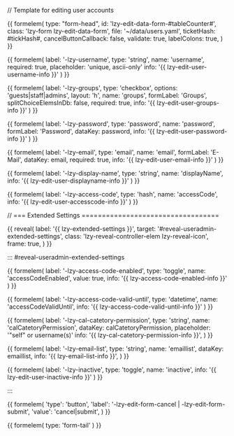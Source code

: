 // Template for editing user accounts

{{ formelem(
	type: "form-head", 
	id: 'lzy-edit-data-form-#tableCounter#',
	class: 'lzy-form lzy-edit-data-form',
	file: '~/data/users.yaml',
	ticketHash: #tickHash#,
	cancelButtonCallback: false,
	validate: true,
	labelColons: true,
	)
}}



{{ formelem(
	label: '-lzy-username',
	type: 'string',
	name: 'username',
	required: true,
    placeholder: 'unique, ascii-only'
    info: '{{ lzy-edit-user-username-info }}'
	)
}}

{{ formelem(
	label: '-lzy-groups',
	type: 'checkbox',
	options: 'guests|staff|admins',
	layout: 'h',
	name: 'groups',
	formLabel: 'Groups',
	splitChoiceElemsInDb: false,
	required: true,
    info: '{{ lzy-edit-user-groups-info }}'
	)
}}

{{ formelem(
	label: '-lzy-password',
	type: 'password',
	name: 'password',
	formLabel: 'Password',
	dataKey: password,
    info: '{{ lzy-edit-user-password-info }}'
	)
}}


{{ formelem(
	label: '-lzy-email',
	type: 'email',
	name: 'email',
	formLabel: 'E-Mail',
	dataKey: email,	
	required: true,
    info: '{{ lzy-edit-user-email-info }}'
	)
}}


{{ formelem(
	label: '-lzy-display-name',
	type: 'string',
	name: 'displayName',
    info: '{{ lzy-edit-user-displayname-info }}'
	)
}}


{{ formelem(
	label: '-lzy-access-code',
	type: 'hash',
	name: 'accessCode',
    info: '{{ lzy-edit-user-accesscode-info }}'
	)
}}


// === Extended Settings ==================================

{{ reveal(
	label: '{{ lzy-extended-settings }}',
	target: '#reveal-useradmin-extended-settings',
	class: 'lzy-reveal-controller-elem lzy-reveal-icon',
	frame: true,
	) 
}}

::: #reveal-useradmin-extended-settings

{{ formelem(
	label: '-lzy-access-code-enabled',
	type: 'toggle',
	name: 'accessCodeEnabled',
	value: true,
    info: '{{ lzy-access-code-enabled-info }}'
	)
}}

{{ formelem(
	label: '-lzy-access-code-valid-until',
	type: 'datetime',
	name: 'accessCodeValidUntil',
    info: '{{ lzy-access-code-valid-until-info }}'
	)
}}

{{ formelem(
	label: '-lzy-cal-catetory-permission',
	type: 'string',
	name: 'calCatetoryPermission',
	dataKey: calCatetoryPermission,
    placeholder: '"self" or username(s)'
	info: '{{ lzy-cal-catetory-permission-info }}',
	)
}}


{{ formelem(
	label: '-lzy-email-list',
	type: 'string',
	name: 'emaillist',
	dataKey: emaillist,
	info: '{{ lzy-email-list-info }}',
	)
}}


{{ formelem(
	label: '-lzy-inactive',
	type: 'toggle',
	name: 'inactive',
    info: '{{ lzy-edit-user-inactive-info }}'
	)
}}

:::

{{ formelem(
	'type': 'button',
	'label': '-lzy-edit-form-cancel | -lzy-edit-form-submit',
	'value': 'cancel|submit',
	)
}}


{{ formelem( type: 'form-tail' ) }}

